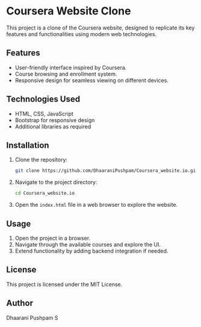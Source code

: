 # Coursera Website Clone

This project is a clone of the Coursera website, designed to replicate its key features and functionalities using modern web technologies.

## Features
- User-friendly interface inspired by Coursera.
- Course browsing and enrollment system.
- Responsive design for seamless viewing on different devices.

## Technologies Used
- HTML, CSS, JavaScript
- Bootstrap for responsive design
- Additional libraries as required

## Installation
1. Clone the repository:
   ```bash
   git clone https://github.com/DhaaraniPushpam/Coursera_website.io.git
   ```
2. Navigate to the project directory:
   ```bash
   cd Coursera_website.io
   ```
3. Open the `index.html` file in a web browser to explore the website.

## Usage
1. Open the project in a browser.
2. Navigate through the available courses and explore the UI.
3. Extend functionality by adding backend integration if needed.

## License
This project is licensed under the MIT License.

## Author
Dhaarani Pushpam S

